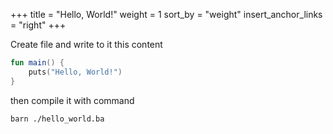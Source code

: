 +++
title = "Hello, World!"
weight = 1
sort_by = "weight"
insert_anchor_links = "right"
+++

Create file and write to it this content
```kotlin
fun main() {
    puts("Hello, World!")
}
```
then compile it with command
```bash
barn ./hello_world.ba
```